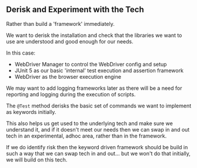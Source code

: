 ## Derisk and Experiment with the Tech

Rather than build a 'framework' immediately.

We want to derisk the installation and check that the libraries we want to use are understood and good enough for our needs.

In this case:

- WebDriver Manager to control the WebDriver config and setup
- JUnit 5 as our basic 'internal' test execution and assertion framework
- WebDriver as the browser execution engine

We may want to add logging frameworks later as there will be a need for reporting and logging during the execution of scripts.

The `@Test` method derisks the basic set of commands we want to implement as keywords initially.

This also helps us get used to the underlying tech and make sure we understand it, and if it doesn't meet our needs then we can swap in and out tech in an experimental, adhoc area, rather than in the framework.

If we do identify risk then the keyword driven framework should be build in such a way that we can swap tech in and out... but we won't do that initially, we will build on this tech.